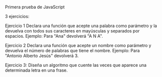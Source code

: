 Primera prueba de JavaScript

3 ejercicios:

Ejercicio 1
Declara una función que acepte una palabra como parámetro y la devuelva con todos sus caracteres en mayúsculas y separados por espacios. Ejemplo: Para "Ana" devolverá "A N A".

Ejercicio 2
Declara una función que acepte un nombre como parámetro y devuelva el número de palabras que tiene el nombre. Ejemplo: Para "Antonio Alberto Jesús" devolverá 3.

Ejercicio 3:
Diseña un algoritmo que cuente las veces que aparece una determinada letra en una frase.